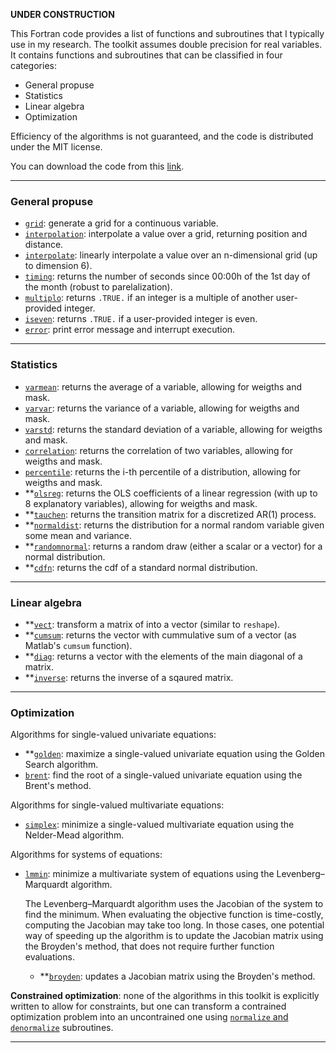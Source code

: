 
**UNDER CONSTRUCTION**

This Fortran code provides a list of functions and subroutines that I typically use in my research. The toolkit assumes double precision for real variables. It contains functions and subroutines that can be classified in four categories:

- General propuse
- Statistics
- Linear algebra
- Optimization

Efficiency of the algorithms is not guaranteed, and the code is distributed under the MIT license.

You can download the code from this [link](https://borjapetit.github.io/fortran_toolkit/src/toolkit.f90).

---

### General propuse

- [```grid```](docs/grid.md): generate a grid for a continuous variable.
- [```interpolation```](docs/interpolation.md): interpolate a value over a grid, returning position and distance.
- [```interpolate```](docs/interpolate.md): linearly interpolate a value over an n-dimensional grid (up to dimension 6).
- [```timing```](docs/timing.md): returns the number of seconds since 00:00h of the 1st day of the month (robust to parelalization).
- [```multiplo```](docs/multiplo.md): returns ```.TRUE.``` if an integer is a multiple of another user-provided integer.
- [```iseven```](docs/iseven.md): returns ```.TRUE.``` if a user-provided integer is even.
- [```error```](docs/error.md): print error message and interrupt execution.

---

### Statistics

- [```varmean```](docs/varmean.md): returns the average of a variable, allowing for weigths and mask.
- [```varvar```](docs/varvar.md): returns the variance of a variable, allowing for weigths and mask.
- [```varstd```](docs/varstd.md): returns the standard deviation of a variable, allowing for weigths and mask.
- [```correlation```](docs/correlation.md): returns the correlation of two variables, allowing for weigths and mask.
- [```percentile```](docs/percentile.md): returns the i-th percentile of a distribution, allowing for weigths and mask.
- **[```olsreg```](docs/olsreg.md): returns the OLS coefficients of a linear regression (with up to 8 explanatory variables), allowing for weigths and mask.
- **[```tauchen```](docs/tauchen.md): returns the transition matrix for a discretized AR(1) process.
- **[```normaldist```](docs/normaldist.md): returns the distribution for a normal random variable given some mean and variance.
- **[```randomnormal```](docs/randomnormal.md): returns a random draw (either a scalar or a vector) for a normal distribution.
- **[```cdfn```](docs/cdfn.md): returns the cdf of a standard normal distribution.

---

### Linear algebra

- **[```vect```](docs/vect.md): transform a matrix of into a vector (similar to ```reshape```).
- **[```cumsum```](docs/cumsum.md): returns the vector with cummulative sum of a vector (as Matlab's ```cumsum``` function).
- **[```diag```](docs/diag.md): returns a vector with the elements of the main diagonal of a matrix.
- **[```inverse```](docs/inverse.md): returns the inverse of a sqaured matrix.

---

### Optimization

Algorithms for single-valued univariate equations:

- **[```golden```](docs/golden.md): maximize a single-valued univariate equation using the Golden Search algorithm.
- [```brent```](docs/brent.md): find the root of a single-valued univariate equation using the Brent's method.

Algorithms for single-valued multivariate equations:

- [```simplex```](docs/simplex.md): minimize a single-valued multivariate equation using the Nelder-Mead algorithm.

Algorithms for systems of equations:

- [```lmmin```](docs/lmmin.md): minimize a multivariate system of equations using the Levenberg–Marquardt algorithm.

  The Levenberg–Marquardt algorithm uses the Jacobian of the system to find the minimum. When evaluating the objective function is time-costly, computing the Jacobian may take too long. In those cases, one potential way of speeding up the algorithm is to update the Jacobian matrix using the Broyden's method, that does not require further function evaluations.

  - **[```broyden```](docs/broyden.md): updates a Jacobian matrix using the Broyden's method.

**Constrained optimization**: none of the algorithms in this toolkit is explicitly written to allow for constraints, but one can transform a contrained optimization problem into an uncontrained one using [```normalize``` and ```denormalize```](docs/normalize.md) subroutines.

---

